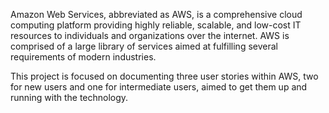 Amazon Web Services, abbreviated as AWS, is a comprehensive cloud computing platform
providing highly reliable, scalable, and low-cost IT resources to individuals and organizations
over the internet. AWS is comprised of a large library of services aimed at fulfilling several
requirements of modern industries.

This project is focused on documenting three user stories within AWS, two for new users and one for intermediate users, aimed to get them up and running with the technology.
